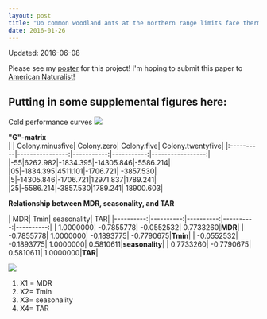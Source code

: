 ```yaml
---
layout: post
title: "Do common woodland ants at the northern range limits face thermal constraints?"
date: 2016-01-26
---
```

Updated: 2016-06-08

Please see my <a href="/assets/2016_range_limits_evolution_meeting_v2.pdf">poster</a> for this project! I'm hoping to submit this paper to <a href="http://www.journals.uchicago.edu/loi/an">American Naturalist!</a>

## Putting in some supplemental figures here: 

Cold performance curves
![](https://cloud.githubusercontent.com/assets/4654474/15914880/89527578-2db2-11e6-9185-6211b2d255bf.jpeg)

**"G"-matrix**   
|           | Colony.minusfive| Colony.zero| Colony.five| Colony.twentyfive|
|:----------|----------------:|-----------:|-----------:|-----------------:|
|-55|6262.982|-1834.395|-14305.846|-5586.214|
|05|-1834.395|4511.101|-1706.721| -3857.530|
|5|-14305.846|-1706.721|12971.837|1789.241|
|25|-5586.214|-3857.530|1789.241| 18900.603|

**Relationship between MDR, seasonality, and TAR**

|         MDR|         Tmin|         seasonality|         TAR|
|----------:|----------:|----------:|----------:|----------:|
|  1.0000000| -0.7855778| -0.0552532|  0.7733260|**MDR**|
| -0.7855778|  1.0000000| -0.1893775| -0.7790675|**Tmin**|
| -0.0552532| -0.1893775|  1.0000000|  0.5810611|**seasonality**|
|  0.7733260| -0.7790675|  0.5810611|  1.0000000|**TAR**|



![](https://cloud.githubusercontent.com/assets/4654474/15914939/214657aa-2db3-11e6-9e80-fc8ecce36453.jpeg)

1. X1 = MDR
2. X2= Tmin
3. X3= seasonality
4. X4= TAR